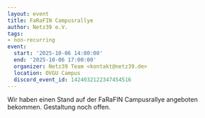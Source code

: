 ```yaml
---
layout: event
title: FaRaFIN Campusrallye
author: Netz39 e.V.
tags:
- non-recurring
event:
  start: '2025-10-06 14:00:00'
  end: '2025-10-06 17:00:00'
  organizer: Netz39 Team <kontakt@netz39.de>
  location: OVGU Campus
  discord_event_id: 1424032122347454516
---
```

Wir haben einen Stand auf der FaRaFIN Campusrallye angeboten bekommen. Gestaltung noch offen.